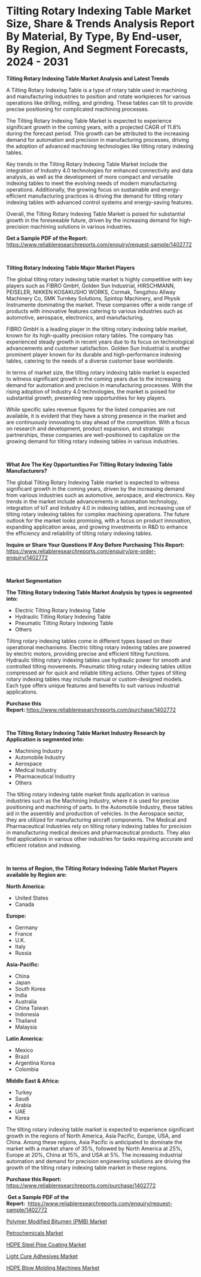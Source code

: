 <p><h1>Tilting Rotary Indexing Table Market Size, Share & Trends Analysis Report By Material, By Type, By End-user, By Region, And Segment Forecasts, 2024 - 2031</h1></p><p><strong>Tilting Rotary Indexing Table Market Analysis and Latest Trends</strong></p>
<p><p>A Tilting Rotary Indexing Table is a type of rotary table used in machining and manufacturing industries to position and rotate workpieces for various operations like drilling, milling, and grinding. These tables can tilt to provide precise positioning for complicated machining processes.</p><p>The Tilting Rotary Indexing Table Market is expected to experience significant growth in the coming years, with a projected CAGR of 11.8% during the forecast period. This growth can be attributed to the increasing demand for automation and precision in manufacturing processes, driving the adoption of advanced machining technologies like tilting rotary indexing tables.</p><p>Key trends in the Tilting Rotary Indexing Table Market include the integration of Industry 4.0 technologies for enhanced connectivity and data analysis, as well as the development of more compact and versatile indexing tables to meet the evolving needs of modern manufacturing operations. Additionally, the growing focus on sustainable and energy-efficient manufacturing practices is driving the demand for tilting rotary indexing tables with advanced control systems and energy-saving features.</p><p>Overall, the Tilting Rotary Indexing Table Market is poised for substantial growth in the foreseeable future, driven by the increasing demand for high-precision machining solutions in various industries.</p></p>
<p><strong>Get a Sample PDF of the Report:&nbsp;</strong> <a href="https://www.reliableresearchreports.com/enquiry/request-sample/1402772">https://www.reliableresearchreports.com/enquiry/request-sample/1402772</a></p>
<p>&nbsp;</p>
<p><strong>Tilting Rotary Indexing Table Major Market Players</strong></p>
<p><p>The global tilting rotary indexing table market is highly competitive with key players such as FIBRO GmbH, Golden Sun Industrial, HIRSCHMANN, PEISELER, NIKKEN KOSAKUSHO WORKS, Cormak, Tengzhou Allway Machinery Co, SMK Turnkey Solutions, Spintop Machinery, and Physik Instrumente dominating the market. These companies offer a wide range of products with innovative features catering to various industries such as automotive, aerospace, electronics, and manufacturing.</p><p>FIBRO GmbH is a leading player in the tilting rotary indexing table market, known for its high-quality precision rotary tables. The company has experienced steady growth in recent years due to its focus on technological advancements and customer satisfaction. Golden Sun Industrial is another prominent player known for its durable and high-performance indexing tables, catering to the needs of a diverse customer base worldwide.</p><p>In terms of market size, the tilting rotary indexing table market is expected to witness significant growth in the coming years due to the increasing demand for automation and precision in manufacturing processes. With the rising adoption of Industry 4.0 technologies, the market is poised for substantial growth, presenting new opportunities for key players.</p><p>While specific sales revenue figures for the listed companies are not available, it is evident that they have a strong presence in the market and are continuously innovating to stay ahead of the competition. With a focus on research and development, product expansion, and strategic partnerships, these companies are well-positioned to capitalize on the growing demand for tilting rotary indexing tables in various industries.</p></p>
<p>&nbsp;</p>
<p><strong>What Are The Key Opportunities For Tilting Rotary Indexing Table Manufacturers?</strong></p>
<p><p>The global Tilting Rotary Indexing Table market is expected to witness significant growth in the coming years, driven by the increasing demand from various industries such as automotive, aerospace, and electronics. Key trends in the market include advancements in automation technology, integration of IoT and Industry 4.0 in indexing tables, and increasing use of tilting rotary indexing tables for complex machining operations. The future outlook for the market looks promising, with a focus on product innovation, expanding application areas, and growing investments in R&D to enhance the efficiency and reliability of tilting rotary indexing tables.</p></p>
<p><strong>Inquire or Share Your Questions If Any Before Purchasing This Report:</strong> <a href="https://www.reliableresearchreports.com/enquiry/pre-order-enquiry/1402772">https://www.reliableresearchreports.com/enquiry/pre-order-enquiry/1402772</a></p>
<p>&nbsp;</p>
<p><strong>Market Segmentation</strong></p>
<p><strong>The Tilting Rotary Indexing Table Market Analysis by types is segmented into:</strong></p>
<p><ul><li>Electric Tilting Rotary Indexing Table</li><li>Hydraulic Tilting Rotary Indexing Table</li><li>Pneumatic Tilting Rotary Indexing Table</li><li>Others</li></ul></p>
<p><p>Tilting rotary indexing tables come in different types based on their operational mechanisms. Electric tilting rotary indexing tables are powered by electric motors, providing precise and efficient tilting functions. Hydraulic tilting rotary indexing tables use hydraulic power for smooth and controlled tilting movements. Pneumatic tilting rotary indexing tables utilize compressed air for quick and reliable tilting actions. Other types of tilting rotary indexing tables may include manual or custom-designed models. Each type offers unique features and benefits to suit various industrial applications.</p></p>
<p><strong>Purchase this Report:&nbsp;</strong><a href="https://www.reliableresearchreports.com/purchase/1402772">https://www.reliableresearchreports.com/purchase/1402772</a></p>
<p>&nbsp;</p>
<p><strong>The Tilting Rotary Indexing Table Market Industry Research by Application is segmented into:</strong></p>
<p><ul><li>Machining Industry</li><li>Automobile Industry</li><li>Aerospace</li><li>Medical Industry</li><li>Pharmaceutical Industry</li><li>Others</li></ul></p>
<p><p>The tilting rotary indexing table market finds application in various industries such as the Machining Industry, where it is used for precise positioning and machining of parts. In the Automobile Industry, these tables aid in the assembly and production of vehicles. In the Aerospace sector, they are utilized for manufacturing aircraft components. The Medical and Pharmaceutical Industries rely on tilting rotary indexing tables for precision in manufacturing medical devices and pharmaceutical products. They also find applications in various other industries for tasks requiring accurate and efficient rotation and indexing.</p></p>
<p>&nbsp;</p>
<p><strong>In terms of Region, the Tilting Rotary Indexing Table Market Players available by Region are:</strong></p>
<p>
    <p> <strong> North America: </strong>
        <ul>
            <li>United States</li>
            <li>Canada</li>
        </ul>
        </p> 
    <p> <strong> Europe: </strong>
        <ul>
            <li>Germany</li>
            <li>France</li>
            <li>U.K.</li>
            <li>Italy</li>
            <li>Russia</li>
        </ul>
        </p> 
    <p> <strong> Asia-Pacific: </strong>
        <ul>
            <li>China</li>
            <li>Japan</li>
            <li>South Korea</li>
            <li>India</li>
            <li>Australia</li>
            <li>China Taiwan</li>
            <li>Indonesia</li>
            <li>Thailand</li>
            <li>Malaysia</li>
        </ul>
        </p> 
    <p> <strong> Latin America: </strong>
        <ul>
            <li>Mexico</li>
            <li>Brazil</li>
            <li>Argentina Korea</li>
            <li>Colombia</li>
        </ul>
        </p> 
    <p> <strong> Middle East & Africa: </strong>
        <ul>
            <li>Turkey</li>
            <li>Saudi</li>
            <li>Arabia</li>
            <li>UAE</li>
            <li>Korea</li>
        </ul>
    </p>
    </p>
<p><p>The tilting rotary indexing table market is expected to experience significant growth in the regions of North America, Asia Pacific, Europe, USA, and China. Among these regions, Asia Pacific is anticipated to dominate the market with a market share of 35%, followed by North America at 25%, Europe at 20%, China at 15%, and USA at 5%. The increasing industrial automation and demand for precision engineering solutions are driving the growth of the tilting rotary indexing table market in these regions.</p></p>
<p><strong>Purchase this Report: </strong><a href="https://www.reliableresearchreports.com/purchase/1402772">https://www.reliableresearchreports.com/purchase/1402772</a></p>
<p>&nbsp;<strong>Get a Sample PDF of the Report:&nbsp;&nbsp;</strong><a href="https://www.reliableresearchreports.com/enquiry/request-sample/1402772">https://www.reliableresearchreports.com/enquiry/request-sample/1402772</a></p>
<p><strong></strong></p>
<p><p><a href="https://meowing-lemming-dd3.notion.site/Polymer-Modified-Bitumen-PMB-Market-Size-Market-Trends-and-Growth-Outlook-forecasted-for-period--cf1e835a0da4472080bc6e1fc77f3c0e">Polymer Modified Bitumen (PMB) Market</a></p><p><a href="https://frill-swim-3cd.notion.site/Petrochemicals-Market-Provides-Detailed-Segmentation-of-this-Market-based-on-Type-Application-and--cef7245fdde741398c5a028decf0f2c0">Petrochemicals Market</a></p><p><a href="https://issuu.com/reportprime-2/docs/hdpe-steel-pipe-coating-market-size-2030.pptx">HDPE Steel Pipe Coating Market</a></p><p><a href="https://view.publitas.com/reportprime-1/light-cure-adhesives-market-provides-a-comprehensive-analysis-including-a-macro-overview-of-the-market-as-well-as-micro-details-such-as-market-size-and-competitive-landscape/">Light Cure Adhesives Market</a></p><p><a href="https://issuu.com/reportprime-2/docs/hdpe-blow-molding-machines-market-size-2030.pptx">HDPE Blow Molding Machines Market</a></p></p>